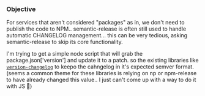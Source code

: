### Objective

For services that aren't considered "packages" as in, we don't need to publish the code to NPM..
semantic-release is often still used to handle automatic CHANGELOG management...
this can be very tedious, asking semantic-release to skip its core functionality.


I'm trying to get a simple node script that will grab the package.json['version'] and update it to a patch. 
so the existing libraries like [`version-changelog`](https://github.com/jesstelford/version-changelog) to keepo the cahngelog in it's expected semver format. (seems a common theme for these libraries is relying on np or npm-release to have already changed this value.. I just can't come up with a way to do it with JS :thinking:)